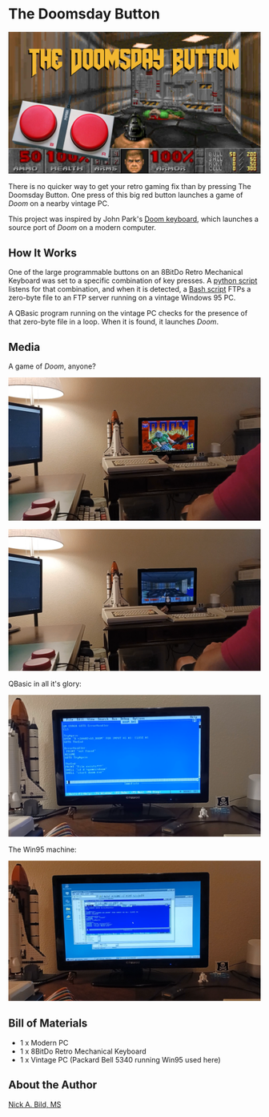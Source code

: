 # The Doomsday Button

![](https://raw.githubusercontent.com/nickbild/doom_kb/refs/heads/main/media/logo.jpg)

There is no quicker way to get your retro gaming fix than by pressing The Doomsday Button. One press of this big red button launches a game of *Doom* on a nearby vintage PC.

This project was inspired by John Park's [Doom keyboard](https://www.hackster.io/news/keyboard-warriors-060948232ef6), which launches a source port of *Doom* on a modern computer.

## How It Works

One of the large programmable buttons on an 8BitDo Retro Mechanical Keyboard was set to a specific combination of key presses. A [python script](https://github.com/nickbild/doom_kb/blob/main/doom_kb.py) listens for that combination, and when it is detected, a [Bash script](https://github.com/nickbild/doom_kb/blob/main/ftp.sh) FTPs a zero-byte file to an FTP server running on a vintage Windows 95 PC.

A QBasic program running on the vintage PC checks for the presence of that zero-byte file in a loop. When it is found, it launches *Doom*.

## Media

A game of *Doom*, anyone?

![](https://raw.githubusercontent.com/nickbild/doom_kb/refs/heads/main/media/doom_intro_sm.png)

![](https://raw.githubusercontent.com/nickbild/doom_kb/refs/heads/main/media/doom_playing_sm.png)

QBasic in all it's glory:

![](https://raw.githubusercontent.com/nickbild/doom_kb/refs/heads/main/media/qbasic_sm.png)

The Win95 machine:

![](https://raw.githubusercontent.com/nickbild/doom_kb/refs/heads/main/media/win95_sm.png)

## Bill of Materials

- 1 x Modern PC
- 1 x 8BitDo Retro Mechanical Keyboard
- 1 x Vintage PC (Packard Bell 5340 running Win95 used here)

## About the Author

[Nick A. Bild, MS](https://nickbild79.firebaseapp.com/#!/)
